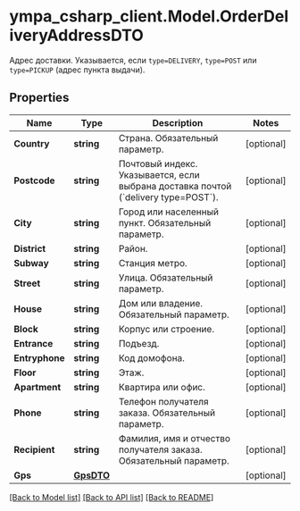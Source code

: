 # ympa_csharp_client.Model.OrderDeliveryAddressDTO
Адрес доставки.  Указывается, если `type=DELIVERY`, `type=POST` или `type=PICKUP` (адрес пункта выдачи). 

## Properties

Name | Type | Description | Notes
------------ | ------------- | ------------- | -------------
**Country** | **string** | Страна.  Обязательный параметр.  | [optional] 
**Postcode** | **string** | Почтовый индекс.  Указывается, если выбрана доставка почтой (&#x60;delivery type&#x3D;POST&#x60;).  | [optional] 
**City** | **string** | Город или населенный пункт.  Обязательный параметр.  | [optional] 
**District** | **string** | Район. | [optional] 
**Subway** | **string** | Станция метро. | [optional] 
**Street** | **string** | Улица.  Обязательный параметр.  | [optional] 
**House** | **string** | Дом или владение.  Обязательный параметр.  | [optional] 
**Block** | **string** | Корпус или строение. | [optional] 
**Entrance** | **string** | Подъезд. | [optional] 
**Entryphone** | **string** | Код домофона. | [optional] 
**Floor** | **string** | Этаж. | [optional] 
**Apartment** | **string** | Квартира или офис. | [optional] 
**Phone** | **string** | Телефон получателя заказа.  Обязательный параметр.  | [optional] 
**Recipient** | **string** | Фамилия, имя и отчество получателя заказа.  Обязательный параметр.  | [optional] 
**Gps** | [**GpsDTO**](GpsDTO.md) |  | [optional] 

[[Back to Model list]](../README.md#documentation-for-models) [[Back to API list]](../README.md#documentation-for-api-endpoints) [[Back to README]](../README.md)

